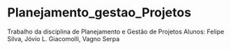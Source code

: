# Planejamento_gestao_Projetos
Trabalho da disciplina de Planejamento e Gestão de Projetos
Alunos: Felipe Silva, Jóvio L. Giacomolli, Vagno Serpa

